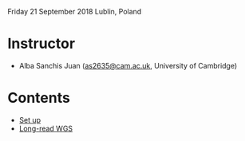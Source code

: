 Friday 21 September 2018
Lublin, Poland

# Instructor

  - Alba Sanchis Juan (as2635@cam.ac.uk, University of Cambridge)
 
# Contents

* [Set up](http://alsanju.github.io/NGSchool2018/setup)
* [Long-read WGS](http://alsanju.github.io/NGSchool2018/long-readWGS)
